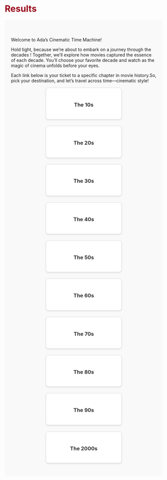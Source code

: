 <h1 style="color: #960018;">Results</h1>
<div class="results-section">
  <p class="text-justify">
  Welcome to Ada’s Cinematic Time Machine!
  </p>
  <p class="text-justify">
  Hold tight, because we’re about to embark on a journey through the decades ! Together, we’ll explore how movies captured the essence of each decade. You’ll choose your favorite decade and watch as the magic of cinema unfolds before your eyes.
  </p>
  <p class="text-justify">
  Each link below is your ticket to a specific chapter in movie history.So, pick your destination, and let’s travel across time—cinematic style!
  </p>
  <div class="results-grid">
    <div class="results-card">
      <a href="/_includes/1910s.md">
        <h3>The 10s</h3>
      </a>
    </div>
    <div class="results-card">
      <a href="/results/1930s.html">
        <h3>The 20s</h3>
      </a>
    </div>
    <div class="results-card">
      <a href="/results/1940s.html">
        <h3>The 30s</h3>
      </a>
    </div>
    <div class="results-card">
      <a href="/results/1950s.html">
        <h3>The 40s</h3>
      </a>
    </div>
    <div class="results-card">
      <a href="/results/1960s.html">
        <h3>The 50s</h3>
      </a>
    </div>
    <div class="results-card">
      <a href="/results/1970s.html">
        <h3>The 60s</h3>
      </a>
    </div>
    <div class="results-card">
      <a href="/results/1980s.html">
        <h3>The 70s</h3>
      </a>
    </div>
    <div class="results-card">
      <a href="/results/1990s.html">
        <h3>The 80s</h3>
      </a>
    </div>
    <div class="results-card">
      <a href="/results/2000s.html">
        <h3>The 90s</h3>
      </a>
    </div>
    <div class="results-card">
      <a href="/results/2010s.html">
        <h3>The 2000s</h3>
      </a>
    </div>
  </div>
</div>

<style>
.results-section {
  padding: 40px 20px;
  background-color: #f9f9f9;
}

.results-grid {
  display: flex;
  flex-wrap: wrap;
  gap: 20px;
  justify-content: center;
}

.results-card {
  background-color: #ffffff;
  border: 1px solid #ddd;
  border-radius: 8px;
  padding: 20px;
  text-align: center;
  width: 200px;
  box-shadow: 0 2px 4px rgba(0, 0, 0, 0.1);
}

.results-card a {
  text-decoration: none;
  color: #333;
}

.results-card a:hover {
  color: #960018; /* Rouge carmin */
}
</style>